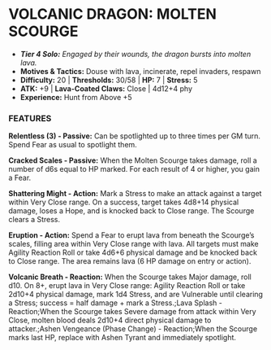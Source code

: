 # VOLCANIC DRAGON: MOLTEN SCOURGE

- ***Tier 4 Solo:*** *Engaged by their wounds, the dragon bursts into molten lava.*
- **Motives & Tactics:** Douse with lava, incinerate, repel invaders, respawn
- **Difficulty:** 20 | **Thresholds:** 30/58 | **HP:** 7 | **Stress:** 5
- **ATK:** +9 | **Lava-Coated Claws:** Close | 4d12+4 phy
- **Experience:** Hunt from Above +5

### FEATURES

**Relentless (3) - Passive:** Can be spotlighted up to three times per GM turn. Spend Fear as usual to spotlight them.

**Cracked Scales - Passive:** When the Molten Scourge takes damage, roll a number of d6s equal to HP marked. For each result of 4 or higher, you gain a Fear.

**Shattering Might - Action:** Mark a Stress to make an attack against a target within Very Close range. On a success, target takes 4d8+14 physical damage, loses a Hope, and is knocked back to Close range. The Scourge clears a Stress.

**Eruption - Action:** Spend a Fear to erupt lava from beneath the Scourge’s scales, filling area within Very Close range with lava. All targets must make Agility Reaction Roll or take 4d6+6 physical damage and be knocked back to Close range. The area remains lava (6 HP damage on entry or action).

**Volcanic Breath - Reaction:** When the Scourge takes Major damage, roll d10. On 8+, erupt lava in Very Close range: Agility Reaction Roll or take 2d10+4 physical damage, mark 1d4 Stress, and are Vulnerable until clearing a Stress; success = half damage + mark a Stress.;Lava Splash - Reaction;When the Scourge takes Severe damage from attack within Very Close, molten blood deals 2d10+4 direct physical damage to attacker.;Ashen Vengeance (Phase Change) - Reaction;When the Scourge marks last HP, replace with Ashen Tyrant and immediately spotlight.
